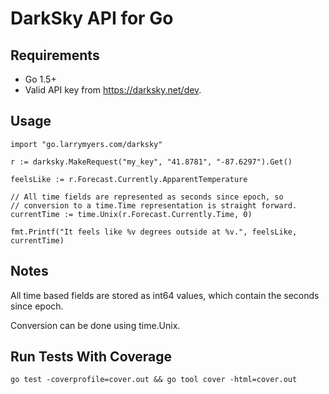 # DarkSky API for Go

## Requirements

* Go 1.5+
* Valid API key from https://darksky.net/dev.

## Usage

    import "go.larrymyers.com/darksky"
    
    r := darksky.MakeRequest("my_key", "41.8781", "-87.6297").Get()
    
    feelsLike := r.Forecast.Currently.ApparentTemperature

    // All time fields are represented as seconds since epoch, so
    // conversion to a time.Time representation is straight forward.
    currentTime := time.Unix(r.Forecast.Currently.Time, 0)

    fmt.Printf("It feels like %v degrees outside at %v.", feelsLike, currentTime)

## Notes

All time based fields are stored as int64 values, which contain the seconds since epoch.

Conversion can be done using time.Unix.

## Run Tests With Coverage

    go test -coverprofile=cover.out && go tool cover -html=cover.out
